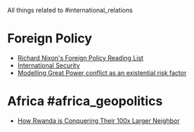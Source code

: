 All things related to #international_relations

# Foreign Policy
- [Richard Nixon's Foreign Policy Reading List](https://blog.nixonfoundation.org/2014/03/richard-nixons-foreign-policy-reading-list/)
- [International Security](https://direct.mit.edu/isec)
- [Modelling Great Power conflict as an existential risk factor](https://forum.effectivealtruism.org/posts/mBM4y2CjfYef4DGcd/modelling-great-power-conflict-as-an-existential-risk-factor)
# Africa #africa_geopolitics
- [How Rwanda is Conquering Their 100x Larger Neighbor](https://www.youtube.com/watch?v=0N34UFbWpFk&ab_channel=RealLifeLore)